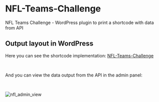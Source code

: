 # NFL-Teams-Challenge
NFL Teams Challenge - WordPress plugin to print a shortcode with data from API




## Output layout in WordPress
Here you can see the shortcode implementation: [NFL-Teams-Challenge](https://devsass3.com/challenges/wordpress/)

</br>

And you can view the data output from the API in the admin panel:

</br>

![nfl_admin_view](https://user-images.githubusercontent.com/62116251/131208305-84e611b1-1d8f-470b-85dc-8f3336f30892.png)

